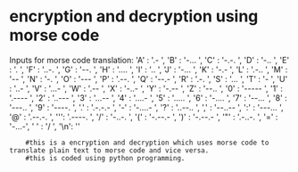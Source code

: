 # encryption and decryption using morse code
Inputs for morse code translation:
'A' : '.- ',
        'B' : '-... ',
        'C' : '-.-. ',
        'D' : '-.. ',
        'E' : '. ',
        'F' : '..-. ',
        'G' : '--. ',
        'H' : '.... ',
        'I' : '.. ',
        'J' : '-... ',
        'K' : '-.- ',
        'L' : '.-.. ',
        'M' : '-- ',
        'N' : '-. ',
        'O' : '--- ',
        'P' : '.--. ',
        'Q' : '--.- ',
        'R' : '.-. ',
        'S' : '... ',
        'T' : '- ',
        'U' : '..- ',
        'V' : '...- ',
        'W' : '.-- ',
        'X' : '-..- ',
        'Y' : '-.-- ',
        'Z' : '--.. ',
        '0' : '----- ',
        '1' : '.---- ',
        '2' : '..--- ',
        '3' : '...-- ',
        '4' : '....- ',
        '5' : '..... ',
        '6' : '-.... ',
        '7' : '--... ',
        '8' : '---.. ',
        '9' : '----. ',
        '.' : '.-.-.- ',
        '-' : '-....- ',
        '?' : '..--.. ',
        ',' : '--..-- ',
        ':' : '---... ',
        '@' : '.--.-. ',
        '\'': '.----. ',
        '/' : '-..-. ',
        '(' : '-.--.- ',
        ')' : '-.--.- ',
        '"' : '.-..-. ',
        '=' : '-...-',
        ' ' : '/ ',
        '\n': ''
        
        #this is a encryption and decryption which uses morse code to translate plain text to morse code and vice versa.
        #this is coded using python programming.
